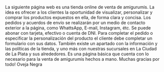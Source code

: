 La siguiente página web es una tienda online de venta de amigurumis.
 La idea es ofrecer a los clientes la oportunidad de visualizar, personalizar y comprar los productos expuestos en ella, de forma clara y concisa.
 Los pedidos y acuerdos de envío se realizarán por un medio de contacto exterior a la página, como WhattsApp, E-mail, Instagram, étc. Se puede abonar con tarjeta, efectivo o cuenta de DNI.
 Para completar el pedido o especificar la personalización del producto el cliente debe completar un formulario con sus datos.
 También existe un apartado con la información y las políticas de la tienda, y uno más con nuestras sucursales en La Ciudad de La Plata y sus alrededores. 
 Es una página básica que cuenta con lo necesario para la venta de amigurumis hechos a mano.
 Muchas gracias por todo!
                               Oveja Negra
